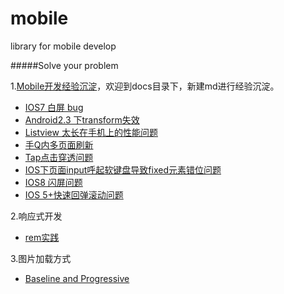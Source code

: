 mobile
======

library for mobile develop

#####Solve your problem

1.[Mobile开发经验沉淀](https://github.com/imweb/mobile/issues/2)，欢迎到docs目录下，新建md进行经验沉淀。
+	[IOS7 白屏 bug](https://github.com/imweb/mobile/blob/master/docs/ios7-empty-screen.md)
+	[Android2.3 下transform失效](https://github.com/imweb/mobile/blob/master/docs/transform-not-work-under-android23.md)
+	[Listview 太长在手机上的性能问题](https://github.com/imweb/mobile/blob/master/docs/listview-toolong.md)
+	[手Q内多页面刷新](https://github.com/imweb/mobile/blob/master/docs/multipage-refresh.md)
+	[Tap点击穿透问题](https://github.com/imweb/mobile/blob/master/docs/tap-penetrate.md)
+	[IOS下页面input呼起软键盘导致fixed元素错位问题](https://github.com/imweb/mobile/blob/master/docs/ios-input-fixed.md)
+	[IOS8 闪屏问题](https://github.com/imweb/mobile/blob/master/docs/ios8-splash-screen.md)
+	[IOS 5+快速回弹滚动问题](https://github.com/imweb/mobile/blob/master/docs/ios5%2B-scroll.md)

2.响应式开发
	
+	[rem实践](https://github.com/imweb/mobile/issues/3)

3.图片加载方式

+	[Baseline and Progressive](https://github.com/imweb/mobile/issues/4)


